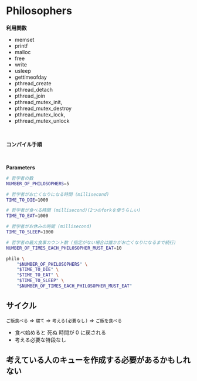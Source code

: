 # Philosophers

**利用関数**

- memset
- printf
- malloc
- free
- write
- usleep
- gettimeofday
- pthread_create
- pthread_detach
- pthread_join
- pthread_mutex_init,
- pthread_mutex_destroy
- pthread_mutex_lock,
- pthread_mutex_unlock

<br>

**コンパイル手順**

<br>

**Parameters**

```bash
# 哲学者の数
NUMBER_OF_PHILOSOPHERS=5

# 哲学者がお亡くなりになる時間 (millisecond)
TIME_TO_DIE=1000

# 哲学者が食べる時間 (millisecond)(2つのforkを使うらしい)
TIME_TO_EAT=1000

# 哲学者がお休みの時間 (millisecond)
TIME_TO_SLEEP=1000

# 哲学者の最大食事カウント数 (指定がない場合は誰かがお亡くなりになるまで続行)
NUMBER_OF_TIMES_EACH_PHILOSOPHER_MUST_EAT=10

philo \
    "$NUMBER_OF_PHILOSOPHERS" \
    "$TIME_TO_DIE" \
    "$TIME_TO_EAT" \
    "$TIME_TO_SLEEP" \
    "$NUMBER_OF_TIMES_EACH_PHILOSOPHER_MUST_EAT"
```


## サイクル

`ご飯食べる` => `寝て` => `考える(必要なし)` => `ご飯を食べる`
 
- 食べ始めると 死ぬ 時間が 0 に戻される
- 考える必要な特段なし

## 考えている人のキューを作成する必要があるかもしれない
